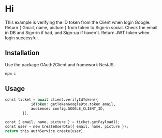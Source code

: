 # Hi

This example is verifying the ID token from the Client when login Google. Return { Gmail, name, picture } from token to Sign-in social. Check the email in DB and Sign-in if had, and Sign-up if haven't. Return JWT token when login successful.

## Installation

Use the package OAuth2Client and framework NestJS.

```bash
npm i
```

## Usage

```python
const ticket = await client.verifyIdToken({
            idToken: getTokenGoogleDto.token_email,
            audience: config.GOOGLE_CLIENT_ID,
        });

const { email, name, picture } = ticket.getPayload();
const user = new CreateUserDto({ email, name, picture });
return this.authService.create(user);
```
